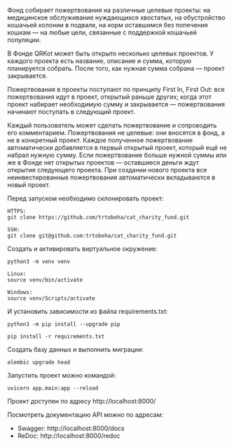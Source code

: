 Фонд собирает пожертвования на различные целевые проекты: на медицинское обслуживание нуждающихся хвостатых, на обустройство кошачьей колонии в подвале, на корм оставшимся без попечения кошкам — на любые цели, связанные с поддержкой кошачьей популяции.

В Фонде QRKot может быть открыто несколько целевых проектов. У каждого проекта есть название, описание и сумма, которую планируется собрать. После того, как нужная сумма собрана — проект закрывается.

Пожертвования в проекты поступают по принципу First In, First Out: все пожертвования идут в проект, открытый раньше других; когда этот проект набирает необходимую сумму и закрывается — пожертвования начинают поступать в следующий проект.

Каждый пользователь может сделать пожертвование и сопроводить его комментарием. Пожертвования не целевые: они вносятся в фонд, а не в конкретный проект. Каждое полученное пожертвование автоматически добавляется в первый открытый проект, который ещё не набрал нужную сумму. Если пожертвование больше нужной суммы или же в Фонде нет открытых проектов — оставшиеся деньги ждут открытия следующего проекта. При создании нового проекта все неинвестированные пожертвования автоматически вкладываются в новый проект.


Перед запуском необходимо склонировать проект:
```
HTTPS:
git clone https://github.com/trtobeha/cat_charity_fund.git
```
```
SSH:
git clone git@github.com:trtobeha/cat_charity_fund.git
```

Cоздать и активировать виртуальное окружение:
```
python3 -m venv venv
```
```
Linux:
source venv/bin/activate
```
```
Windows:
source venv/Scripts/activate
```

И установить зависимости из файла requirements.txt:
```
python3 -m pip install --upgrade pip
```
```
pip install -r requirements.txt
```

Создать базу данных и выполнить миграции:
```
alembic upgrade head
```

Запустить проект можно командой:
```
uvicorn app.main:app --reload
```

Проект доступен по адресу http://localhost:8000/

Посмотреть документацию API можно по адресам:
  - Swagger: http://localhost:8000/docs
  - ReDoc: http://localhost:8000/redoc
